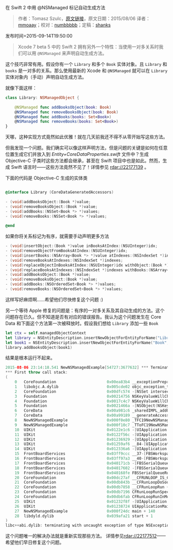 在 Swift 2 中用 @NSManaged 标记自动生成方法

> 作者：Tomasz Szulc，[原文链接](http://szulctomasz.com/swift-2-nsmanaged-for-methods/)，原文日期：2015/08/06
> 译者：[mmoaay](http://blog.csdn.net/mmoaay)；校对：[numbbbbb](https://github.com/numbbbbb)；定稿：[shanks](http://codebuild.me/)
  






发布时间=2015-09-14T19:50:00

> Xcode 7 beta 5 中的 Swift 2 拥有另外一个特性：当使用一对多关系时我们可以用 `@NSManaged` 来声明自动生成方法。

这个技巧非常有用。假设你有一个 `Library` 和多个 `Book` 实体对象。且 `Library` 和 `books` 是一对多的关系。那么使用最新的 Xcode 和 `@NSManaged` 就可以在 `Library` 实体对象内（手动）声明自动生成方法。

就像下面这样：

```swift
class Library: NSManagedObject {
 
    @NSManaged func addBooksObject(book: Book)
    @NSManaged func removeBooksObject(book: Book)
    @NSManaged func addBooks(books: Set<Book>)
    @NSManaged func removeBooks(books: Set<Book>)
}
```

天哪，这种实现方式竟然如此优雅！就在几天前我还不得不从零开始写这些方法。

但我发现一个问题。我们确实可以像这样声明方法，但是问题的关键是如何在任意位置生成它们并放入到 *Entity+CoreDataProperties.swift* 文件中？生成 Objective-C 子类时这些方法都会继承，甚至在 Swift 项目中也是如此。然而，生成 Swift 语言时——这些方法竟然不见了！详情参见 [rdar://22177139](http://www.openradar.me/22177139) 。

下面的代码是 Objective-C 生成的实体类

```objectivec

@interface Library (CoreDataGeneratedAccessors)
 
- (void)addBooksObject:(Book *)value;
- (void)removeBooksObject:(Book *)value;
- (void)addBooks:(NSSet<Book *> *)values;
- (void)removeBooks:(NSSet<Book *> *)values;
 
@end
```

如果你将关系标记为有序，就需要手动声明更多方法

```objectivec
- (void)insertObject:(Book *)value inBooksAtIndex:(NSUInteger)idx;
- (void)removeObjectFromBooksAtIndex:(NSUInteger)idx;
- (void)insertBooks:(NSArray<Book *> *)value atIndexes:(NSIndexSet *)indexes;
- (void)removeBooksAtIndexes:(NSIndexSet *)indexes;
- (void)replaceObjectInBooksAtIndex:(NSUInteger)idx withObject:(Book *)value;
- (void)replaceBooksAtIndexes:(NSIndexSet *)indexes withBooks:(NSArray<Book *> *)values;
- (void)addBooksObject:(Book *)value;
- (void)removeBooksObject:(Book *)value;
- (void)addBooks:(NSOrderedSet<Book *> *)values;
- (void)removeBooks:(NSOrderedSet<Book *> *)values;
```

这样写好麻烦啊……希望他们尽快修复这个问题 :)

另一个等待 Apple 修复的问题是：有序的一对多关系及其自动生成的方法。这个问题存在已久。但不知道是否有对应的错误报告。我认为这个问题发生在 Core Data 和下面这个方法第一次被释放时。假设我们想给 `Library` 添加一些 `Book`


```swift
let ctx = self.managedObjectContext
let library = NSEntityDescription.insertNewObjectForEntityForName("Library", inManagedObjectContext: ctx) as! Library
let book1 = NSEntityDescription.insertNewObjectForEntityForName("Book", inManagedObjectContext: ctx) as! Book
library.addBooksObject(book1)
```

结果是根本运行不起来。

```swift
2015-08-06 23:14:18.541 NewNSManagedExample[54727:3677632] *** Terminating app due to uncaught exception 'NSInvalidArgumentException', reason: '*** -[NSSet intersectsSet:]: set argument is not an NSSet'
*** First throw call stack:
(
	0   CoreFoundation                      0x00ea83b4 __exceptionPreprocess + 180
	1   libobjc.A.dylib                     0x005cde02 objc_exception_throw + 50
	2   CoreFoundation                      0x00dfc574 -[NSSet intersectsSet:] + 260
	3   Foundation                          0x00214756 NSKeyValueWillChangeBySetMutation + 153
	4   Foundation                          0x0017c4c7 NSKeyValueWillChange + 394
	5   Foundation                          0x0021466a -[NSObject(NSKeyValueObserverNotification) willChangeValueForKey:withSetMutation:usingObjects:] + 630
	6   CoreData                            0x00a981c6 _sharedIMPL_addObjectToSet_core + 182
	7   CoreData                            0x00a99189 __generateAccessor_block_invoke_2 + 41
	8   NewNSManagedExample                 0x000f0e80 _TFC19NewNSManagedExample11AppDelegate11applicationfS0_FTCSo13UIApplication29didFinishLaunchingWithOptionsGSqGVSs10DictionaryCSo8NSObjectPSs9AnyObject____Sb + 720
	9   NewNSManagedExample                 0x000f10c7 _TToFC19NewNSManagedExample11AppDelegate11applicationfS0_FTCSo13UIApplication29didFinishLaunchingWithOptionsGSqGVSs10DictionaryCSo8NSObjectPSs9AnyObject____Sb + 199
	10  UIKit                               0x0122e1c6 -[UIApplication _handleDelegateCallbacksWithOptions:isSuspended:restoreState:] + 337
	11  UIKit                               0x0122f56c -[UIApplication _callInitializationDelegatesForMainScene:transitionContext:] + 3727
	12  UIKit                               0x01236929 -[UIApplication _runWithMainScene:transitionContext:completion:] + 1976
	13  UIKit                               0x01259af6 __84-[UIApplication _handleApplicationActivationWithScene:transitionContext:completion:]_block_invoke3142 + 68
	14  UIKit                               0x012336a6 -[UIApplication workspaceDidEndTransaction:] + 163
	15  FrontBoardServices                  0x03ff9ccc __37-[FBSWorkspace clientEndTransaction:]_block_invoke_2 + 71
	16  FrontBoardServices                  0x03ff97a3 __40-[FBSWorkspace _performDelegateCallOut:]_block_invoke + 54
	17  FrontBoardServices                  0x040171cb -[FBSSerialQueue _performNext] + 184
	18  FrontBoardServices                  0x04017602 -[FBSSerialQueue _performNextFromRunLoopSource] + 52
	19  FrontBoardServices                  0x040168fe FBSSerialQueueRunLoopSourceHandler + 33
	20  CoreFoundation                      0x00dc27af __CFRUNLOOP_IS_CALLING_OUT_TO_A_SOURCE0_PERFORM_FUNCTION__ + 15
	21  CoreFoundation                      0x00db843b __CFRunLoopDoSources0 + 523
	22  CoreFoundation                      0x00db7858 __CFRunLoopRun + 1032
	23  CoreFoundation                      0x00db7196 CFRunLoopRunSpecific + 470
	24  CoreFoundation                      0x00db6fab CFRunLoopRunInMode + 123
	25  UIKit                               0x01232f8f -[UIApplication _run] + 540
	26  UIKit                               0x01238724 UIApplicationMain + 160
	27  NewNSManagedExample                 0x000f24dc main + 140
	28  libdyld.dylib                       0x039afa21 start + 1
)
libc++abi.dylib: terminating with uncaught exception of type NSException
```

这个问题唯一的解决办法就是重新实现那些方法。
详情参见[rdar://22177512](http://www.openradar.me/22177512)——希望他们早日修复这个问题。
